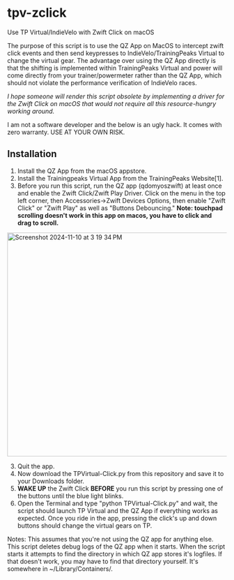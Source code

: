 # tpv-zclick
Use TP Virtual/IndieVelo with Zwift Click on macOS

The purpose of this script is to use the QZ App on MacOS to intercept zwift click events and then send keypresses to IndieVelo/TrainingPeaks Virtual to change the virtual gear. The advantage over using the QZ App directly is that the shifting is implemented within TrainingPeaks Virtual and power will come directly from your trainer/powermeter rather than the QZ App, which should not violate the performance verification of IndieVelo races. 

*I hope someone will render this script obsolete by implementing a driver for the Zwift Click on macOS that would not require all this resource-hungry working around.*

I am not a software developer and the below is an ugly hack. It comes with zero warranty. USE AT YOUR OWN RISK.

## Installation
1. Install the QZ App from the macOS appstore.
2. Install the Trainingpeaks Virtual App from the TrainingPeaks Website[1]. 
3. Before you run this script, run the QZ app (qdomyoszwift) at least once and enable the Zwift Click/Zwift Play Driver. Click on the menu in the top left corner, then Accessories->Zwift Devices Options, then enable "Zwift Click" or "Zwift Play" as well as "Buttons Debouncing." **Note: touchpad scrolling doesn't work in this app on macos, you have to click and drag to scroll.**

<img width="513" alt="Screenshot 2024-11-10 at 3 19 34 PM" src="https://github.com/user-attachments/assets/7e004d74-f3a2-461c-ac12-8c4613b2ecd6">

3. Quit the app.
4. Now download the TPVirtual-Click.py from this repository and save it to your Downloads folder.
5. **WAKE UP** the Zwift Click **BEFORE** you run this script by pressing one of the buttons until the blue light blinks.
6. Open the Terminal and type "python TPVirtual-Click.py" and wait, the script should launch TP Virtual and the QZ App if everything works as expected. Once you ride in the app, pressing the click's up and down buttons should change the virtual gears on TP.

Notes: This assumes that you're not using the QZ app for anything else. This script deletes debug logs of the QZ app when it starts. When the script starts it attempts to find the directory in which QZ app stores it's logfiles. If that doesn't work, you may have to find that directory yourself. It's somewhere in ~/Library/Containers/. 

